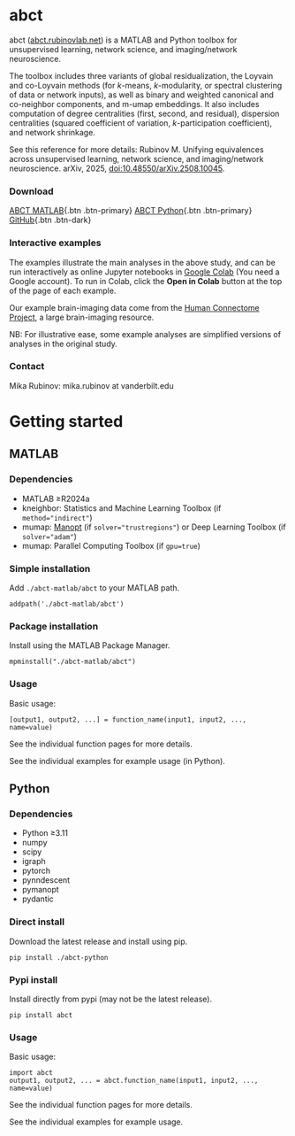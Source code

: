 # abct

abct ([abct.rubinovlab.net](https://abct.rubinovlab.net)) is a MATLAB and Python toolbox for unsupervised learning, network science, and imaging/network neuroscience.

The toolbox includes three variants of global residualization, the Loyvain and co-Loyvain methods (for _k_-means, _k_-modularity, or spectral clustering of data or network inputs), as well as binary and weighted canonical and co-neighbor components, and m-umap embeddings. It also includes computation of degree centralities (first, second, and residual), dispersion centralities (squared coefficient of variation, _k_-participation coefficient), and network shrinkage.

See this reference for more details: Rubinov M. Unifying equivalences across unsupervised learning, network science, and imaging/network neuroscience. arXiv, 2025, [doi:10.48550/arXiv.2508.10045](https://doi.org/10.48550/arXiv.2508.10045).

### Download

[ABCT MATLAB](https://github.com/mikarubi/abct/raw/refs/heads/main/abct-matlab.zip){.btn .btn-primary}
[ABCT Python](https://github.com/mikarubi/abct/raw/refs/heads/main/abct-python.zip){.btn .btn-primary}
[GitHub](https://github.com/mikarubi/abct){.btn .btn-dark}

### Interactive examples

The examples illustrate the main analyses in the above study, and can be run interactively as online Jupyter notebooks in [Google Colab](https://colab.research.google.com/) (You need a Google account). To run in Colab, click the **Open in Colab** button at the top of the page of each example.

Our example brain-imaging data come from the [Human Connectome Project](https://www.humanconnectome.org/), a large brain-imaging resource.

NB: For illustrative ease, some example analyses are simplified versions of analyses in the original study.

### Contact

Mika Rubinov: mika.rubinov at vanderbilt.edu


# Getting started

## MATLAB

### Dependencies

- MATLAB ≥R2024a
- kneighbor: Statistics and Machine Learning Toolbox (if `method="indirect"`)
- mumap: [Manopt](https://www.manopt.org/) (if `solver="trustregions"`) or Deep Learning Toolbox (if `solver="adam"`)
- mumap: Parallel Computing Toolbox (if `gpu=true`)

### Simple installation

Add `./abct-matlab/abct` to your MATLAB path.
```
addpath('./abct-matlab/abct')
```

### Package installation

Install using the MATLAB Package Manager.
```
mpminstall("./abct-matlab/abct")
```

### Usage

Basic usage:

```
[output1, output2, ...] = function_name(input1, input2, ..., name=value)
```

See the individual function pages for more details.

See the individual examples for example usage (in Python).

## Python

### Dependencies

- Python ≥3.11
- numpy
- scipy
- igraph
- pytorch
- pynndescent
- pymanopt
- pydantic

### Direct install

Download the latest release and install using pip.
```
pip install ./abct-python
```

### Pypi install

Install directly from pypi (may not be the latest release).
```
pip install abct
```

### Usage

Basic usage:

```
import abct
output1, output2, ... = abct.function_name(input1, input2, ..., name=value)
```

See the individual function pages for more details.

See the individual examples for example usage.

